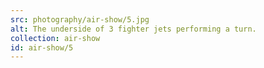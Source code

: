 ```yaml
---
src: photography/air-show/5.jpg
alt: The underside of 3 fighter jets performing a turn.
collection: air-show
id: air-show/5
---
```

